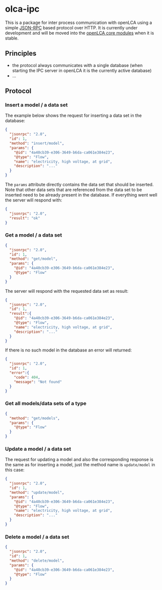 # olca-ipc
This is a package for inter process communication with openLCA using a simple
[JSON-RPC](http://www.jsonrpc.org/specification) based protocol over HTTP. It
is currently under development and will be moved into the
[openLCA core modules](https://github.com/GreenDelta/olca-modules) when it is
stable.

## Principles
* the protocol always communicates with a single database (when starting the
  IPC server in openLCA it is the currently active database)
* ...

## Protocol

### Insert a model / a data set
The example below shows the request for inserting a data set in the database:

```json
{
  "jsonrpc": "2.0",
  "id": 1,
  "method": "insert/model",
  "params": {
    "@id": "4a40cb39-e306-3649-b6da-ca061e384e23",
    "@type": "Flow",
    "name": "electricity, high voltage, at grid",
    "description": "..." 
  }
}
```

The `params` attribute directly contains the data set that should be inserted.
Note that other data sets that are referenced from the data set to be inserted
need to be already present in the database. If everything went well the server
will respond with:

```json
{
  "jsonrpc": "2.0",
  "result": "ok"
}
```

### Get a model / a data set

```json
{
  "jsonrpc": "2.0",
  "id": 1,
  "method": "get/model",
  "params": {
    "@id": "4a40cb39-e306-3649-b6da-ca061e384e23",
    "@type": "Flow"
  }
}
```

The server will respond with the requested data set as result:

```json
{
  "jsonrpc": "2.0",
  "id": 1,
  "result":{
    "@id": "4a40cb39-e306-3649-b6da-ca061e384e23",
    "@type": "Flow",
    "name": "electricity, high voltage, at grid",
    "description": "..." 
  }
}
```

If there is no such model in the database an error will returned:

```json
{
  "jsonrpc": "2.0",
  "id": 1,
  "error":{
    "code": 404,
    "message": "Not found"
  }
}
```

### Get all models/data sets of a type

```json
{
  "method": "get/models",
  "params": {
    "@type": "Flow"
  }
}
```

### Update a model / a data set
The request for updating a model and also the corresponding response is the same
as for inserting a model, just the method name is `update/model` in this case:

```json
{
  "jsonrpc": "2.0",
  "id": 1,
  "method": "update/model",
  "params": {
    "@id": "4a40cb39-e306-3649-b6da-ca061e384e23",
    "@type": "Flow",
    "name": "electricity, high voltage, at grid",
    "description": "..." 
  }
}
```

### Delete a model / a data set

```json
{
  "jsonrpc": "2.0",
  "id": 1,
  "method": "delete/model",
  "params": {
    "@id": "4a40cb39-e306-3649-b6da-ca061e384e23",
    "@type": "Flow"
  }
}
```
